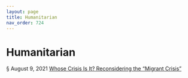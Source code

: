 ```yaml
---
layout: page
title: Humanitarian 
nav_order: 724 
---
```


# Humanitarian
§ August 9, 2021 [Whose Crisis Is It? Reconsidering the “Migrant Crisis”](https://archive-w.bsafes.com/docs/W/Whose-Crisis-Is-It-Reconsidering-the-Migrant-Crisis/)  
  
